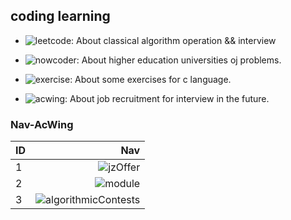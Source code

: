 ## coding learning

* ![leetcode](leetcode/): About classical algorithm operation && interview

* ![nowcoder](nowcoder/): About higher education universities oj problems.

* ![exercise](master-ds/exercise/): About some exercises for c language.

* ![acwing](AcWing/): About job recruitment for interview in the future.


### Nav-AcWing
| ID   |                                Nav                                           |
| :----| ----------------------------------------------------------------------------:|
| 1    | ![jzOffer](AcWing/jzOffer/)                                                  |
| 2    | ![module](AcWing/module/)                                                    |
| 3    | ![algorithmicContests](AcWing/algorithmicContests/)                          |